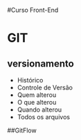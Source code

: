 #Curso Front-End

# GIT
## versionamento
- Histórico
- Controle de Versão
- Quem alterou
- O que alterou
- Quando alterou
- Todos os arquivos

##GitFlow
